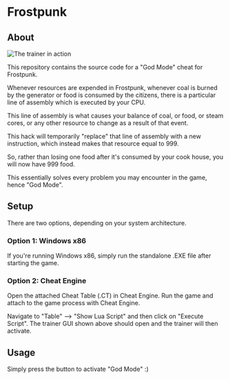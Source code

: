 # Frostpunk

## About

![The trainer in action](https://github.com/danjaaron/Frostpunk-Hack/blob/main/frostpunk-trainer.PNG)

This repository contains the source code for a "God Mode" cheat for Frostpunk.

Whenever resources are expended in Frostpunk, whenever coal is burned by the generator or food is consumed by the citizens, there is a particular line of assembly which is executed by your CPU. 

This line of assembly is what causes your balance of coal, or food, or steam cores, or any other resource to change as a result of that event. 

This hack will temporarily "replace" that line of assembly with a new instruction, which instead makes that resource equal to 999.

So, rather than losing one food after it's consumed by your cook house, you will now have 999 food. 

This essentially solves every problem you may encounter in the game, hence "God Mode". 

## Setup

There are two options, depending on your system architecture.

### Option 1: Windows x86

If you're running Windows x86, simply run the standalone .EXE file after starting the game.


### Option 2: Cheat Engine

Open the attached Cheat Table (.CT) in Cheat Engine. Run the game and attach to the game process with Cheat Engine. 

Navigate to "Table" --> "Show Lua Script" and then click on "Execute Script". The trainer GUI shown above should open and the trainer will then activate. 

## Usage

Simply press the button to activate "God Mode" :)  
